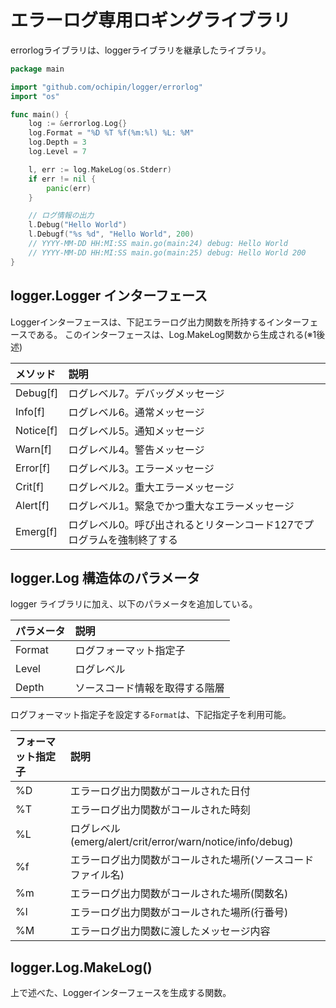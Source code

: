 エラーログ専用ロギングライブラリ
===========================================================
errorlogライブラリは、loggerライブラリを継承したライブラリ。

```go
package main

import "github.com/ochipin/logger/errorlog"
import "os"

func main() {
    log := &errorlog.Log{}
    log.Format = "%D %T %f(%m:%l) %L: %M"
    log.Depth = 3
    log.Level = 7

    l, err := log.MakeLog(os.Stderr)
    if err != nil {
        panic(err)
    }

    // ログ情報の出力
    l.Debug("Hello World")
    l.Debugf("%s %d", "Hello World", 200)
    // YYYY-MM-DD HH:MI:SS main.go(main:24) debug: Hello World
    // YYYY-MM-DD HH:MI:SS main.go(main:25) debug: Hello World 200 
}
```

## logger.Logger インターフェース
Loggerインターフェースは、下記エラーログ出力関数を所持するインターフェースである。
このインターフェースは、Log.MakeLog関数から生成される(※1後述)

| メソッド  | 説明 |
|:-- |:-- |
| Debug[f] | ログレベル7。デバッグメッセージ |
| Info[f] | ログレベル6。通常メッセージ |
| Notice[f] | ログレベル5。通知メッセージ |
| Warn[f] | ログレベル4。警告メッセージ |
| Error[f] | ログレベル3。エラーメッセージ |
| Crit[f] | ログレベル2。重大エラーメッセージ |
| Alert[f] | ログレベル1。緊急でかつ重大なエラーメッセージ |
| Emerg[f] | ログレベル0。呼び出されるとリターンコード127でプログラムを強制終了する |

## logger.Log 構造体のパラメータ

logger ライブラリに加え、以下のパラメータを追加している。

| パラメータ | 説明 |
|:--|:--|
| Format | ログフォーマット指定子                           |
| Level  | ログレベル        |
| Depth  | ソースコード情報を取得する階層 |

ログフォーマット指定子を設定する`Format`は、下記指定子を利用可能。

| フォーマット指定子 | 説明 |
|:-- |:-- |
| %D | エラーログ出力関数がコールされた日付 |
| %T | エラーログ出力関数がコールされた時刻 |
| %L | ログレベル(emerg/alert/crit/error/warn/notice/info/debug) |
| %f | エラーログ出力関数がコールされた場所(ソースコードファイル名)  |
| %m | エラーログ出力関数がコールされた場所(関数名)  |
| %l | エラーログ出力関数がコールされた場所(行番号) |
| %M | エラーログ出力関数に渡したメッセージ内容 |

## logger.Log.MakeLog()
上で述べた、Loggerインターフェースを生成する関数。